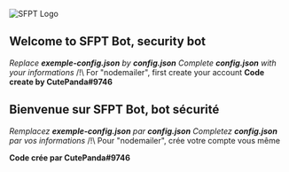 ![SFPT Logo](https://cdn.discordapp.com/avatars/888839441454628897/7c504aead7837a02712e1816a374a0ae.png?size=2048)

<EN>

## Welcome to SFPT Bot, security bot

_Replace **exemple-config.json** by **config.json**_
_Complete **config.json** with your informations_
/!\ For "nodemailer", first create your account
__Code create by CutePanda#9746__

<FR>

## Bienvenue sur SFPT Bot, bot sécurité

_Remplacez **exemple-config.json** par **config.json**_
_Completez **config.json** par vos informations_
/!\ Pour "nodemailer", crée votre compte vous même

__Code crée par CutePanda#9746__